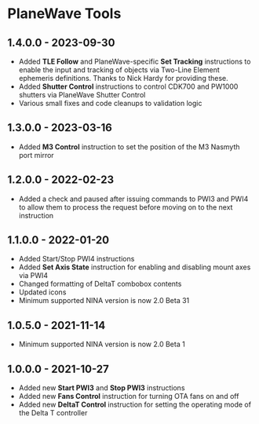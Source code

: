 ﻿# PlaneWave Tools

## 1.4.0.0 - 2023-09-30
* Added **TLE Follow** and PlaneWave-specific **Set Tracking** instructions to enable the input and tracking of objects via Two-Line Element ephemeris definitions. Thanks to Nick Hardy for providing these.
* Added **Shutter Control** instructions to control CDK700 and PW1000 shutters via PlaneWave Shutter Control
* Various small fixes and code cleanups to validation logic

## 1.3.0.0 - 2023-03-16
* Added **M3 Control** instruction to set the position of the M3 Nasmyth port mirror

## 1.2.0.0 - 2022-02-23
* Added a check and paused after issuing commands to PWI3 and PWI4 to allow them to process the request before moving on to the next instruction

## 1.1.0.0 - 2022-01-20
* Added Start/Stop PWI4 instructions
* Added **Set Axis State** instruction for enabling and disabling mount axes via PWI4
* Changed formatting of DeltaT combobox contents
* Updated icons
* Minimum supported NINA version is now 2.0 Beta 31

## 1.0.5.0 - 2021-11-14
* Minimum supported NINA version is now 2.0 Beta 1

## 1.0.0.0 - 2021-10-27
* Added new **Start PWI3** and **Stop PWI3** instructions
* Added new **Fans Control** instruction for turning OTA fans on and off
* Added new **DeltaT Control** instruction for setting the operating mode of the Delta T controller
